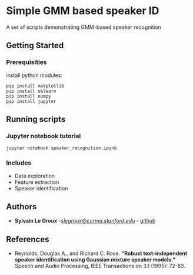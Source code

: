 # Simple GMM based speaker ID

A set of scripts demonstrating GMM-based speaker recognition

## Getting Started

### Prerequisities

install python modules:

```
pip install matplotlib
pip install sklearn
pip install numpy
pip install jupyter
```

## Running scripts

### Jupyter notebook tutorial

```
jupyter notebook speaker_recognition.ipynb
```

### Includes
* Data exploration
* Feature extraction
* Speaker identification


## Authors

* **Sylvain Le Groux** -*<slegroux@ccrma.stanford.edu>* - [github](https://github.com/slegroux)


## References


* Reynolds, Douglas A., and Richard C. Rose. **"Robust text-independent speaker identification using Gaussian mixture speaker models."** Speech and Audio Processing, IEEE Transactions on 3.1 (1995): 72-83.